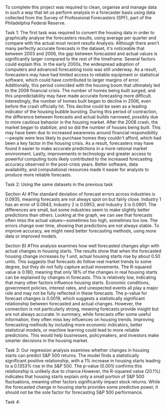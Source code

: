 To complete this project was required to clean, organise and manage data in such a way that let us perform analysis in a forecaster basis using data collected from the Survey of Professional Forecasters (SPF), part of the Philadelphia Federal Reserve. 

Task 1:
The first task was required to convert the housing data in order to graphically analyse the forecasters results, using average per quarter and compare with the actual most recent results
Analysis:
Although there aren't many perfectly accurate forecasts in the dataset, it's noticeable that between 2003 and 2006, the gap between forecasted and actual values is significantly larger compared to the rest of the timeframe. Several factors could explain this. In the early 2000s, the widespread adoption of computers and advanced forecasting tools was still underway. As a result, forecasters may have had limited access to reliable equipment or statistical software, which could have contributed to larger margins of error. Additionally, this period coincided with the housing boom that ultimately led to the 2008 financial crisis. The number of homes being built surged, and this unpredictability may have made accurate forecasting more difficult. Interestingly, the number of homes built began to decline in 2006, even before the crash officially hit. This decline could be seen as a leading indicator of the housing bubble bursting. During this period of contraction, the difference between forecasts and actual builds narrowed, possibly due to more cautious behavior in the housing market. After the 2008 crash, the market began to stabilize, and so did the number of houses being built. This may have been due to increased awareness around financial responsibility—people were less likely to purchase homes they couldn't afford, which had been a key factor in the housing crisis. As a result, forecasters may have found it easier to make accurate predictions in a more rational market environment. Lastly, improvements in technology and greater access to powerful computing tools likely contributed to the increased forecasting accuracy observed in the post-crisis years. Better software, data availability, and computational resources made it easier for analysts to produce more reliable forecasts.

Task 2: 
Using the same datasets in the previous task 

Section A)
#The standard deviation of forecast errors across industries is 0.0935, meaning forecasts are not always spot on but fairly close. Industry 1 has an error of 0.0943, Industry 2 is 0.0953, and Industry 3 is 0.0901. The differences are small, but some industries seem to make slightly better predictions than others.
Looking at the graph, we can see that forecasts often miss the actual values—sometimes too high, sometimes too low. The errors change over time, showing that predictions are not always stable. To improve accuracy, we might need better forecasting methods, using more data or improved models.

Section B)
#This analysis examines how well forecasted changes align with actual changes in housing starts. The results show that when the forecasted housing change increases by 1 unit, actual housing starts rise by about 0.50 units. This suggests that forecasts do follow real market trends to some degree, but they do not fully capture actual movements.
The R-squared value is 0.180, meaning that only 18% of the changes in real housing starts can be explained by changes in forecasts. This is relatively low, indicating that many other factors influence housing starts. Economic conditions, government policies, interest rates, and unexpected events all play a major role and may not be fully reflected in these forecasts.
The p-value for forecast changes is 0.0019, which suggests a statistically significant relationship between forecasted and actual changes. However, the connection is not particularly strong, meaning forecasts provide insight but are not always accurate.
In summary, while forecasts offer some useful information, they often miss key influences on housing trends. Improving forecasting methods by including more economic indicators, better statistical models, or machine learning could lead to more reliable predictions. This would help businesses, policymakers, and investors make smarter decisions in the housing market.

Task 3:
Our regression analysis examines whether changes in housing starts can predict S&P 500 returns.
The model finds a statistically significant positive relationship, with a 1% increase in housing starts leading to a 0.1353% rise in the S&P 500. The p-value (0.001) confirms this relationship is unlikely due to chance.However, the R-squared value (20.1%) indicates that housing starts explain only a small portion of S&P 500 fluctuations, meaning other factors significantly impact stock returns. While the forecasted change in housing starts provides some predictive power, it should not be the sole factor for forecasting S&P 500 performance.

Task 4:
